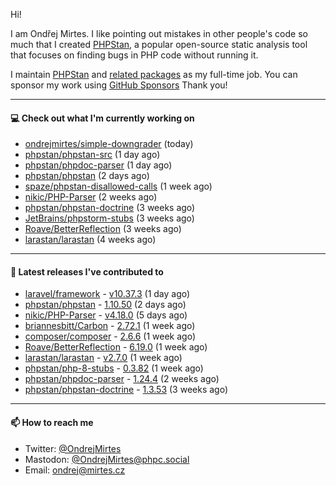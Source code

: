 Hi!

I am Ondřej Mirtes. I like pointing out mistakes in other people's code so much that I created [PHPStan](https://phpstan.org/), a popular open-source static analysis tool that focuses on finding bugs in PHP code without running it.

I maintain [PHPStan](https://github.com/phpstan/phpstan) and [related packages](https://github.com/phpstan/) as my full-time job. You can sponsor my work using [GitHub Sponsors](https://github.com/sponsors/ondrejmirtes) Thank you!

---

#### 💻 Check out what I'm currently working on

- [ondrejmirtes/simple-downgrader](https://github.com/ondrejmirtes/simple-downgrader) (today)
- [phpstan/phpstan-src](https://github.com/phpstan/phpstan-src) (1 day ago)
- [phpstan/phpdoc-parser](https://github.com/phpstan/phpdoc-parser) (1 day ago)
- [phpstan/phpstan](https://github.com/phpstan/phpstan) (2 days ago)
- [spaze/phpstan-disallowed-calls](https://github.com/spaze/phpstan-disallowed-calls) (1 week ago)
- [nikic/PHP-Parser](https://github.com/nikic/PHP-Parser) (2 weeks ago)
- [phpstan/phpstan-doctrine](https://github.com/phpstan/phpstan-doctrine) (3 weeks ago)
- [JetBrains/phpstorm-stubs](https://github.com/JetBrains/phpstorm-stubs) (3 weeks ago)
- [Roave/BetterReflection](https://github.com/Roave/BetterReflection) (3 weeks ago)
- [larastan/larastan](https://github.com/larastan/larastan) (4 weeks ago)

---

#### 🔭 Latest releases I've contributed to

- [laravel/framework](https://github.com/laravel/framework) - [v10.37.3](https://github.com/laravel/framework/releases/tag/v10.37.3) (1 day ago)
- [phpstan/phpstan](https://github.com/phpstan/phpstan) - [1.10.50](https://github.com/phpstan/phpstan/releases/tag/1.10.50) (2 days ago)
- [nikic/PHP-Parser](https://github.com/nikic/PHP-Parser) - [v4.18.0](https://github.com/nikic/PHP-Parser/releases/tag/v4.18.0) (5 days ago)
- [briannesbitt/Carbon](https://github.com/briannesbitt/Carbon) - [2.72.1](https://github.com/briannesbitt/Carbon/releases/tag/2.72.1) (1 week ago)
- [composer/composer](https://github.com/composer/composer) - [2.6.6](https://github.com/composer/composer/releases/tag/2.6.6) (1 week ago)
- [Roave/BetterReflection](https://github.com/Roave/BetterReflection) - [6.19.0](https://github.com/Roave/BetterReflection/releases/tag/6.19.0) (1 week ago)
- [larastan/larastan](https://github.com/larastan/larastan) - [v2.7.0](https://github.com/larastan/larastan/releases/tag/v2.7.0) (1 week ago)
- [phpstan/php-8-stubs](https://github.com/phpstan/php-8-stubs) - [0.3.82](https://github.com/phpstan/php-8-stubs/releases/tag/0.3.82) (1 week ago)
- [phpstan/phpdoc-parser](https://github.com/phpstan/phpdoc-parser) - [1.24.4](https://github.com/phpstan/phpdoc-parser/releases/tag/1.24.4) (2 weeks ago)
- [phpstan/phpstan-doctrine](https://github.com/phpstan/phpstan-doctrine) - [1.3.53](https://github.com/phpstan/phpstan-doctrine/releases/tag/1.3.53) (3 weeks ago)

---

#### 📫 How to reach me

- Twitter: [@OndrejMirtes](https://twitter.com/ondrejmirtes)
- Mastodon: [@OndrejMirtes@phpc.social](https://phpc.social/@OndrejMirtes)
- Email: [ondrej@mirtes.cz](mailto:ondrej@mirtes.cz)
